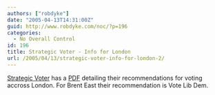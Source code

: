 ```yaml
---
authors: ["robdyke"]
date: "2005-04-13T14:31:00Z"
guid: http://www.robdyke.com/noc/?p=196
categories:
  - No Overall Control
id: 196
title: Strategic Voter - Info for London
url: /2005/04/13/strategic-voter-info-for-london-2/
---
```

[Strategic Voter](http://strategicvoter.org.uk) has a [PDF](http://strategicvoter.org.uk/download/LSV_leaflet.pdf) detailing their recommendations for voting accross London. For Brent East their recommendation is Vote Lib Dem.